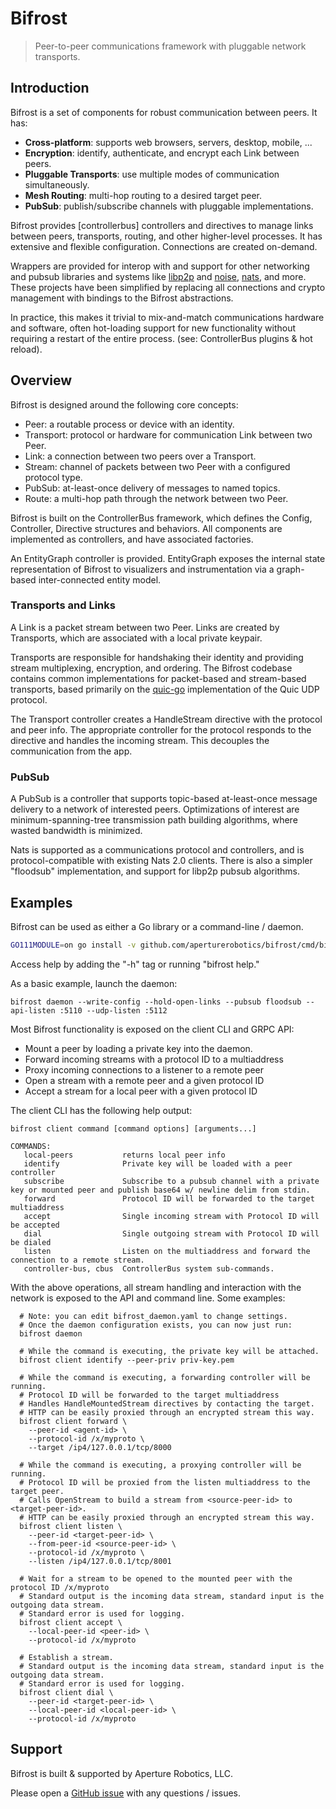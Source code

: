 # Bifrost

> Peer-to-peer communications framework with pluggable network transports.

## Introduction

Bifrost is a set of components for robust communication between peers. It has:

 - **Cross-platform**: supports web browsers, servers, desktop, mobile, ...
 - **Encryption**: identify, authenticate, and encrypt each Link between peers.
 - **Pluggable Transports**: use multiple modes of communication simultaneously.
 - **Mesh Routing**: multi-hop routing to a desired target peer.
 - **PubSub**: publish/subscribe channels with pluggable implementations.

Bifrost provides [controllerbus] controllers and directives to manage links
between peers, transports, routing, and other higher-level processes. It has
extensive and flexible configuration. Connections are created on-demand.

Wrappers are provided for interop with and support for other networking and
pubsub libraries and systems like [libp2p] and [noise], [nats], and more. These
projects have been simplified by replacing all connections and crypto management
with bindings to the Bifrost abstractions.

In practice, this makes it trivial to mix-and-match communications hardware and
software, often hot-loading support for new functionality without requiring a
restart of the entire process. (see: ControllerBus plugins & hot reload).

[libp2p]: https://libp2p.io/
[noise]: https://github.com/perlin-network/noise
[nats]: https://nats.io

## Overview

Bifrost is designed around the following core concepts:

 - Peer: a routable process or device with an identity.
 - Transport: protocol or hardware for communication Link between two Peer.
 - Link: a connection between two peers over a Transport.
 - Stream: channel of packets between two Peer with a configured protocol type.
 - PubSub: at-least-once delivery of messages to named topics.
 - Route: a multi-hop path through the network between two Peer.

Bifrost is built on the ControllerBus framework, which defines the Config,
Controller, Directive structures and behaviors. All components are implemented
as controllers, and have associated factories.

An EntityGraph controller is provided. EntityGraph exposes the internal state
representation of Bifrost to visualizers and instrumentation via a graph-based
inter-connected entity model.

### Transports and Links

A Link is a packet stream between two Peer. Links are created by Transports,
which are associated with a local private keypair.

Transports are responsible for handshaking their identity and providing stream
multiplexing, encryption, and ordering. The Bifrost codebase contains common
implementations for packet-based and stream-based transports, based primarily on
the [quic-go] implementation of the Quic UDP protocol.

[quic-go]: https://github.com/lucas-clemente/quic-go

The Transport controller creates a HandleStream directive with the protocol and
peer info. The appropriate controller for the protocol responds to the directive
and handles the incoming stream. This decouples the communication from the app.

### PubSub

A PubSub is a controller that supports topic-based at-least-once message
delivery to a network of interested peers. Optimizations of interest are
minimum-spanning-tree transmission path building algorithms, where wasted
bandwidth is minimized. 

Nats is supported as a communications protocol and controllers, and is
protocol-compatible with existing Nats 2.0 clients. There is also a simpler
"floodsub" implementation, and support for libp2p pubsub algorithms.

## Examples

Bifrost can be used as either a Go library or a command-line / daemon.

```bash
GO111MODULE=on go install -v github.com/aperturerobotics/bifrost/cmd/bifrost
```

Access help by adding the "-h" tag or running "bifrost help."

As a basic example, launch the daemon:

```
bifrost daemon --write-config --hold-open-links --pubsub floodsub --api-listen :5110 --udp-listen :5112
```

Most Bifrost functionality is exposed on the client CLI and GRPC API:

 - Mount a peer by loading a private key into the daemon.
 - Forward incoming streams with a protocol ID to a multiaddress
 - Proxy incoming connections to a listener to a remote peer
 - Open a stream with a remote peer and a given protocol ID
 - Accept a stream for a local peer with a given protocol ID

The client CLI has the following help output:

```
bifrost client command [command options] [arguments...]

COMMANDS:
   local-peers           returns local peer info
   identify              Private key will be loaded with a peer controller
   subscribe             Subscribe to a pubsub channel with a private key or mounted peer and publish base64 w/ newline delim from stdin.
   forward               Protocol ID will be forwarded to the target multiaddress
   accept                Single incoming stream with Protocol ID will be accepted
   dial                  Single outgoing stream with Protocol ID will be dialed
   listen                Listen on the multiaddress and forward the connection to a remote stream.
   controller-bus, cbus  ControllerBus system sub-commands.
```

With the above operations, all stream handling and interaction with the network
is exposed to the API and command line. Some examples:

```
  # Note: you can edit bifrost_daemon.yaml to change settings.
  # Once the daemon configuration exists, you can now just run:
  bifrost daemon

  # While the command is executing, the private key will be attached.
  bifrost client identify --peer-priv priv-key.pem

  # While the command is executing, a forwarding controller will be running.
  # Protocol ID will be forwarded to the target multiaddress
  # Handles HandleMountedStream directives by contacting the target.
  # HTTP can be easily proxied through an encrypted stream this way.
  bifrost client forward \
    --peer-id <agent-id> \
    --protocol-id /x/myproto \
    --target /ip4/127.0.0.1/tcp/8000

  # While the command is executing, a proxying controller will be running.
  # Protocol ID will be proxied from the listen multiaddress to the target peer.
  # Calls OpenStream to build a stream from <source-peer-id> to <target-peer-id>.
  # HTTP can be easily proxied through an encrypted stream this way.
  bifrost client listen \
    --peer-id <target-peer-id> \
    --from-peer-id <source-peer-id> \
    --protocol-id /x/myproto \
    --listen /ip4/127.0.0.1/tcp/8001

  # Wait for a stream to be opened to the mounted peer with the protocol ID /x/myproto
  # Standard output is the incoming data stream, standard input is the outgoing data stream.
  # Standard error is used for logging.
  bifrost client accept \
    --local-peer-id <peer-id> \
    --protocol-id /x/myproto 

  # Establish a stream.
  # Standard output is the incoming data stream, standard input is the outgoing data stream.
  # Standard error is used for logging.
  bifrost client dial \
    --peer-id <target-peer-id> \
    --local-peer-id <local-peer-id> \
    --protocol-id /x/myproto
```

## Support

Bifrost is built & supported by Aperture Robotics, LLC.

Please open a [GitHub issue] with any questions / issues.

[GitHub issue]: https://github.com/aperturerobotics/bifrost/issues/new
